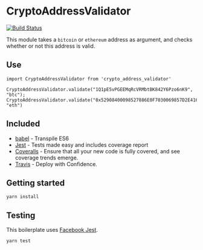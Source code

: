 # CryptoAddressValidator
[![Build Status](https://travis-ci.org/NataliaPavliy/CryptoAddressValidator.svg?branch=master)](https://travis-ci.org/NataliaPavliy/CryptoAddressValidator)

This module takes a `bitcoin` or `ethereum` address as argument, and checks whether or not this address is valid.

## Use

```
import CryptoAddressValidator from 'crypto_address_validator'

CryptoAddressValidator.validate("1Q1pE5vPGEEMqRcVRMbtBK842Y6Pzo6nK9", "btc");
CryptoAddressValidator.validate("0x52908400098527886E0F7030069857D2E4169EE7", "eth")

```

## Included

- [babel](http://babeljs.io) - Transpile ES6
- [Jest](https://facebook.github.io/jest/) - Tests made easy and includes coverage report
- [Coveralls](https://coveralls.io/) - Ensure that all your new code is fully covered, and see coverage trends emerge.
- [Travis](https://travis-ci.org) - Deploy with Confidence.

## Getting started

```
yarn install 
```

## Testing

This boilerplate uses [Facebook Jest](https://facebook.github.io/jest/). 

```
yarn test
```